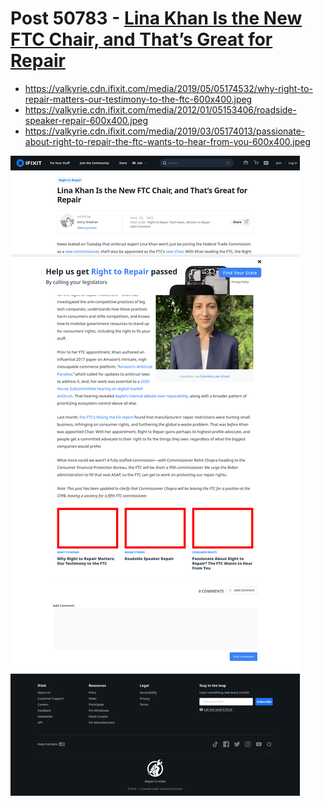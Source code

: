 # Post 50783 - [Lina Khan Is the New FTC Chair, and That&#8217;s Great for Repair](https://www.ifixit.com/News/50783/lina-khan-is-the-new-ftc-chair-and-thats-great-for-repair)

- https://valkyrie.cdn.ifixit.com/media/2019/05/05174532/why-right-to-repair-matters-our-testimony-to-the-ftc-600x400.jpeg
- https://valkyrie.cdn.ifixit.com/media/2012/01/05153406/roadside-speaker-repair-600x400.jpeg
- https://valkyrie.cdn.ifixit.com/media/2019/03/05174013/passionate-about-right-to-repair-the-ftc-wants-to-hear-from-you-600x400.jpeg

![screencap](screenshots/b201baeb-b887-4971-af76-264105191111.png)
